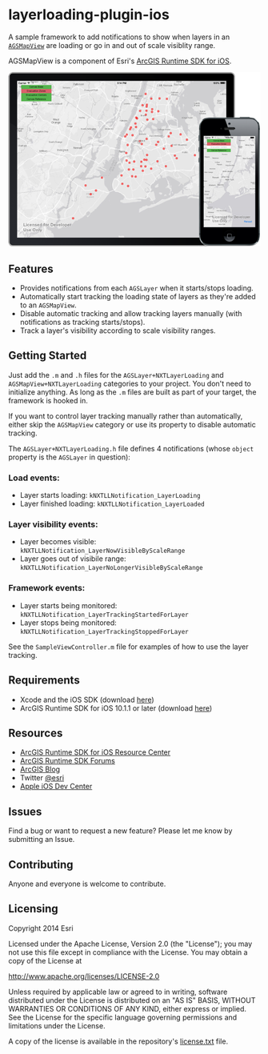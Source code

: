 layerloading-plugin-ios
===

A sample framework to add notifications to show when layers in an [`AGSMapView`](https://developers.arcgis.com/ios/api-reference/interface_a_g_s_map_view.html) are loading or go in and out of scale visiblity range.

AGSMapView is a component of Esri's [ArcGIS Runtime SDK for iOS](https://developers.arcgis.com/ios/guide/introduction.htm).

![App](layerloading-plugin-ios.jpg)

## Features
* Provides notifications from each `AGSLayer` when it starts/stops loading.
* Automatically start tracking the loading state of layers as they're added to an `AGSMapView`.
* Disable automatic tracking and allow tracking layers manually (with notifications as tracking starts/stops).
* Track a layer's visibility according to scale visibility ranges.

## Getting Started
Just add the `.m` and `.h` files for the `AGSLayer+NXTLayerLoading` and `AGSMapView+NXTLayerLoading` categories to your project. You don't need to initialize anything. As long as the `.m` files are built as part of your target, the framework is hooked in.

If you want to control layer tracking manually rather than automatically, either skip the `AGSMapView` category or use its property to disable automatic tracking.

The `AGSLayer+NXTLayerLoading.h` file defines 4 notifications (whose `object` property is the `AGSLayer` in question):

### Load events:
* Layer starts loading: `kNXTLLNotification_LayerLoading`
* Layer finished loading: `kNXTLLNotification_LayerLoaded`

### Layer visibility events:
* Layer becomes visible: `kNXTLLNotification_LayerNowVisibleByScaleRange`
* Layer goes out of visibile range: `kNXTLLNotification_LayerNoLongerVisibleByScaleRange`

### Framework events:
* Layer starts being monitored: `kNXTLLNotification_LayerTrackingStartedForLayer`
* Layer stops being monitored: `kNXTLLNotification_LayerTrackingStoppedForLayer`

See the `SampleViewController.m` file for examples of how to use the layer tracking.

## Requirements

* Xcode and the iOS SDK (download [here](https://developer.apple.com/xcode/downloads/))
* ArcGIS Runtime SDK for iOS 10.1.1 or later (download [here](https://developers.arcgis.com/en/downloads/))

## Resources

* [ArcGIS Runtime SDK for iOS Resource Center](https://developers.arcgis.com/ios/guide/introduction.htm)
* [ArcGIS Runtime SDK Forums](http://forums.arcgis.com/forums/78-ArcGIS-Runtime-SDK-for-iOS)
* [ArcGIS Blog](http://blogs.esri.com/esri/arcgis/)
* Twitter [@esri](http://twitter.com/esri)
* [Apple iOS Dev Center](https://developer.apple.com/devcenter/ios/index.action)

## Issues

Find a bug or want to request a new feature?  Please let me know by submitting an Issue.

## Contributing

Anyone and everyone is welcome to contribute. 

## Licensing
Copyright 2014 Esri

Licensed under the Apache License, Version 2.0 (the "License");
you may not use this file except in compliance with the License.
You may obtain a copy of the License at

   http://www.apache.org/licenses/LICENSE-2.0

Unless required by applicable law or agreed to in writing, software
distributed under the License is distributed on an "AS IS" BASIS,
WITHOUT WARRANTIES OR CONDITIONS OF ANY KIND, either express or implied.
See the License for the specific language governing permissions and
limitations under the License.

A copy of the license is available in the repository's [license.txt](license.txt) file.
